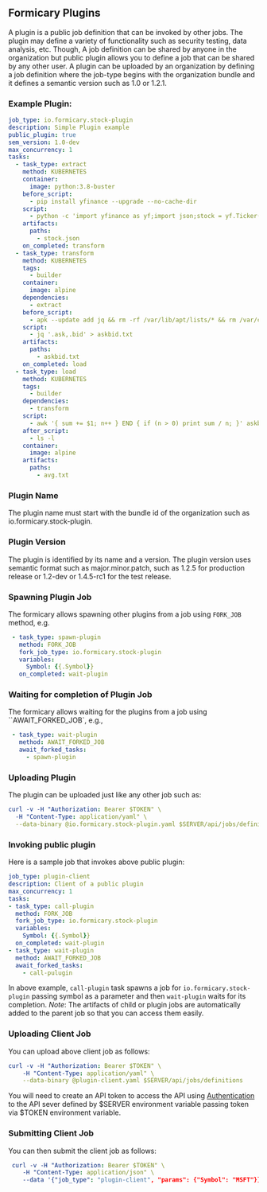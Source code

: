 ## Formicary Plugins

A plugin is a public job definition that can be invoked by other jobs. The plugin may define a variety of functionality
such as security testing, data analysis, etc. Though, A job definition can be shared by anyone in the organization but 
public plugin allows you to define a job that can be shared by any other user. A plugin can be uploaded by an 
organization by defining a job definition where the job-type begins with the organization bundle and it defines a semantic version 
such as 1.0 or 1.2.1.

### Example Plugin:
```yaml
job_type: io.formicary.stock-plugin
description: Simple Plugin example
public_plugin: true
sem_version: 1.0-dev
max_concurrency: 1
tasks:
  - task_type: extract
    method: KUBERNETES
    container:
      image: python:3.8-buster
    before_script:
      - pip install yfinance --upgrade --no-cache-dir
    script:
      - python -c 'import yfinance as yf;import json;stock = yf.Ticker("{{.Symbol}}");j = json.dumps(stock.info);print(j);' > stock.json
    artifacts:
      paths:
        - stock.json
    on_completed: transform
  - task_type: transform
    method: KUBERNETES
    tags:
      - builder
    container:
      image: alpine
    dependencies:
      - extract
    before_script:
      - apk --update add jq && rm -rf /var/lib/apt/lists/* && rm /var/cache/apk/*
    script:
      - jq '.ask,.bid' > askbid.txt
    artifacts:
      paths:
        - askbid.txt
    on_completed: load
  - task_type: load
    method: KUBERNETES
    tags:
      - builder
    dependencies:
      - transform
    script:
      - awk '{ sum += $1; n++ } END { if (n > 0) print sum / n; }' askbid.txt > avg.txt
    after_script:
      - ls -l
    container:
      image: alpine
    artifacts:
      paths:
        - avg.txt
```

### Plugin Name
The plugin name must start with the bundle id of the organization such as io.formicary.stock-plugin.

### Plugin Version
The plugin is identified by its name and a version. The plugin version uses semantic format such as major.minor.patch,
such as 1.2.5 for production release or 1.2-dev or 1.4.5-rc1 for the test release.

### Spawning Plugin Job
The formicary allows spawning other plugins from a job using `FORK_JOB` method, e.g.

```yaml
 - task_type: spawn-plugin
   method: FORK_JOB
   fork_job_type: io.formicary.stock-plugin
   variables:
     Symbol: {{.Symbol}}
   on_completed: wait-plugin
```

### Waiting for completion of Plugin Job
The formicary allows waiting for the plugins from a job using ``AWAIT_FORKED_JOB`, e.g.,
```yaml
 - task_type: wait-plugin
   method: AWAIT_FORKED_JOB
   await_forked_tasks:
     - spawn-plugin
```

### Uploading Plugin
The plugin can be uploaded just like any other job such as:

```yaml
curl -v -H "Authorization: Bearer $TOKEN" \
  -H "Content-Type: application/yaml" \
  --data-binary @io.formicary.stock-plugin.yaml $SERVER/api/jobs/definitions
```

### Invoking public plugin

Here is a sample job that invokes above public plugin:
```yaml
job_type: plugin-client
description: Client of a public plugin
max_concurrency: 1
tasks:
- task_type: call-plugin
  method: FORK_JOB
  fork_job_type: io.formicary.stock-plugin
  variables:
    Symbol: {{.Symbol}}
  on_completed: wait-plugin
- task_type: wait-plugin
  method: AWAIT_FORKED_JOB
  await_forked_tasks:
    - call-pulugin
```

In above example, `call-plugin` task spawns a job for `io.formicary.stock-plugin` passing symbol
as a parameter and then `wait-plugin` waits for its completion. 
*Note*: The artifacts of child or plugin jobs are automatically added to the parent job so that you can access them easily.


### Uploading Client Job
You can upload above client job as follows:

```yaml
curl -v -H "Authorization: Bearer $TOKEN" \
    -H "Content-Type: application/yaml" \
    --data-binary @plugin-client.yaml $SERVER/api/jobs/definitions
```
You will need to create an API token to access the API using [Authentication](apidocs.md#Authentication) to
the API sever defined by $SERVER environment variable passing token via $TOKEN environment variable.

### Submitting Client Job
You can then submit the client job as follows:

```yaml
 curl -v -H "Authorization: Bearer $TOKEN" \
    -H "Content-Type: application/json" \
    --data '{"job_type": "plugin-client", "params": {"Symbol": "MSFT"}}' $SERVER/api/jobs/requests
```
